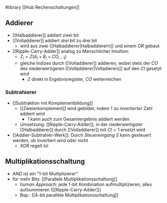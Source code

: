 #library 
[[Hub Rechenschaltungen]]

## Addierer
- [[Halbaddierer]] addiert zwei bit
- [[Volladdierer]] addiert _drei_ bit zu drei bit
	- wird aus zwei [[Halbaddierer|Halbaddierern]] und einem $OR$ gebaut
- [[Ripple-Carry-Adder]] analog zu Menschlicher Intuition:
	- $Z_{i} = Z(A_{i} + B_{i} + CO_{i - 1})$  
	- gleiche Indizes durch [[Volladdierer]] addieren, wobei stets der $CO$ des niederwertigeren [[Volladdierer|Volladierers]] auf den $CI$ gesetzt wird
		- $Z$ direkt in Ergebnisregister, $CO$ weiterreichen
### Subtrahierer
-  [[Subtraktion mit Komplementbildung]]
	- [[Zweierkomplement]] wird gebildet, indem $1$ zu _invertierter_ Zahl addiert wird
		- $1$ kann auch zum Gesamtergebnis addiert werden
	- Umsetzung: [[Ripple-Carry-Adder]], in der niederwertigster [[Halbaddierer]] durch [[Volladdierer]] mit $CI = 1$ ersetzt wird
- [[Addier-Subtrahier-Werk]]: Durch _Steuereingang_ $S$ kann gesteuert werden, ob Invertiert wird oder nicht
	- $XOR$ regelt lol

## Multiplikationsschaltung
- $AND$ ist ein "1-bit Multiplizierer"
- für mehr Bits: [[Parallele Multiplikationsschaltung]]
	- _human Approach_: jede 1-bit Kombination aufmultiplizieren, alles aufsummieren ([[Ripple-Carry-Adder]])
	- Bsp.: [[4-bit parallele Multiplikationsschaltung]]